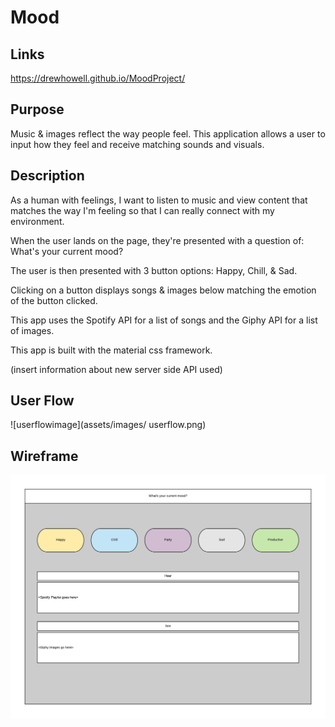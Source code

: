 # Mood

## Links

https://drewhowell.github.io/MoodProject/

## Purpose
Music & images reflect the way people feel. This application allows a user to input how they feel and receive matching sounds and visuals.

## Description
As a human with feelings, I want to listen to music and view content that matches the way I'm feeling so that I can really connect with my environment.

When the user lands on the page, they're presented with a question of: What's your current mood?

The user is then presented with 3 button options: Happy, Chill, & Sad.

Clicking on a button displays songs & images below matching the emotion of the button clicked.

This app uses the Spotify API for a list of songs and the Giphy API for a list of images.

This app is built with the material css framework.

(insert information about new server side API used)

## User Flow

![userflowimage](assets/images/ userflow.png)


## Wireframe

![wireframeimage](assets/images/wireframe.png)



